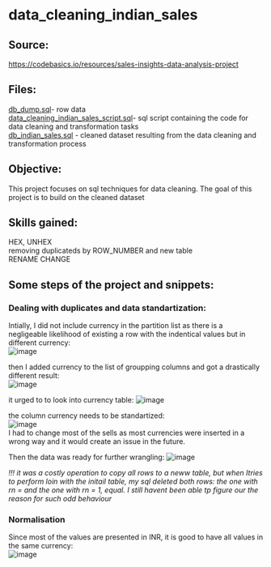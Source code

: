 # data_cleaning_indian_sales 

## Source:  
https://codebasics.io/resources/sales-insights-data-analysis-project  

## Files:  
[db_dump.sql](https://github.com/boudzela/data_cleaning/blob/9d895ec4d10a73bcf100f70e0becc7827c2dd76c/indian_sales/db_dump.sql)- row data  
[data_cleaning_indian_sales_script.sql](https://github.com/boudzela/data_cleaning/blob/1cd451d09177e53a4bb2cf586d2d5356981fac83/indian_sales/data_cleaning_indian_sales_script.sql)-  sql script containing the code for data cleaning and transformation tasks  
[db_indian_sales.sql](https://github.com/boudzela/data_cleaning/blob/1cd451d09177e53a4bb2cf586d2d5356981fac83/indian_sales/db_indian_sales.sql) - cleaned dataset resulting from the data cleaning and transformation process

## Objective:  
This project focuses on sql techniques for data cleaning. The goal of this project is to build on the cleaned dataset

## Skills gained:  
HEX, UNHEX    
removing duplicateds by ROW_NUMBER and new table  
RENAME CHANGE   

## Some steps of the project and snippets:  

###  Dealing with duplicates and data standartization:   

Intially, I did not include currency in the partition list as there is a negligeable likelihood of existing a row with the indentical values but in different currency:  
![image](https://github.com/user-attachments/assets/ee043579-9507-4e94-a84d-66aea75a9f10)  

then I added currency to the list of groupping columns and got a drastically different result:    
![image](https://github.com/user-attachments/assets/a3e26e7b-9977-49f6-a61a-99d034feba5b)  

it urged to to look into currency table: 
![image](https://github.com/user-attachments/assets/3ce2ee44-81b6-4d5b-95bc-2d4df786eb70)  

the column currency needs to be standartized:   
![image](https://github.com/user-attachments/assets/08956258-d66a-458f-ac4c-318dd45d35e4)    
I had to change most of the sells as most currencies were inserted in a wrong way and it would create an issue in the future.
  
Then the data was ready for further wrangling:
![image](https://github.com/user-attachments/assets/f5aeb4d1-cdc0-4ade-98b7-e476e1efe5a1)  

*!!! it was a costly operation to copy all rows to a neww table, but when  Itries to perform loin with the initail table, my sql deleted both rows: the one with rn =  and the one with rn = 1, equal. I still havent been able tp figure our the reason for such odd behaviour* 


###  Normalisation 
Since most of the values are presented in INR, it is good to have all values in the same currency:  
![image](https://github.com/user-attachments/assets/8d94121c-f8fc-4840-91bd-48de9d85369b)  




